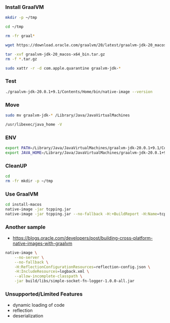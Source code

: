 ### Install GraalVM

```bash
mkdir -p ~/tmp

cd ~/tmp

rm -fr graal*

wget https://download.oracle.com/graalvm/20/latest/graalvm-jdk-20_macos-x64_bin.tar.gz

tar -xvf graalvm-jdk-20_macos-x64_bin.tar.gz
rm -f *.tar.gz

sudo xattr -r -d com.apple.quarantine graalvm-jdk-*
```

### Test

```bash
./graalvm-jdk-20.0.1+9.1/Contents/Home/bin/native-image --version
```

### Move

```bash
sudo mv graalvm-jdk-* /Library/Java/JavaVirtualMachines

/usr/libexec/java_home -V
```

### ENV

```bash
export PATH=/Library/Java/JavaVirtualMachines/graalvm-jdk-20.0.1+9.1/Contents/Home/bin:$PATH
export JAVA_HOME=/Library/Java/JavaVirtualMachines/graalvm-jdk-20.0.1+9.1/Contents/Home
```

### CleanUP

```bash
cd
rm -fr mkdir -p ~/tmp
```

### Use GraalVM

```bash
cd install-macos
native-image -jar tcpping.jar
native-image -jar tcpping.jar --no-fallback -H:+BuildReport -H:Name=tcpping-macos
```

### Another sample

-   https://blogs.oracle.com/developers/post/building-cross-platform-native-images-with-graalvm

```bash
native-image \
    --no-server \
    --no-fallback \
    -H:ReflectionConfigurationResources=reflection-config.json \
    -H:IncludeResources=logback.xml \
    --allow-incomplete-classpath \
    -jar build/libs/simple-socket-fn-logger-1.0.0-all.jar
```

### Unsupported/Limited Features

-   dynamic loading of code
-   reflection
-   deserialization
